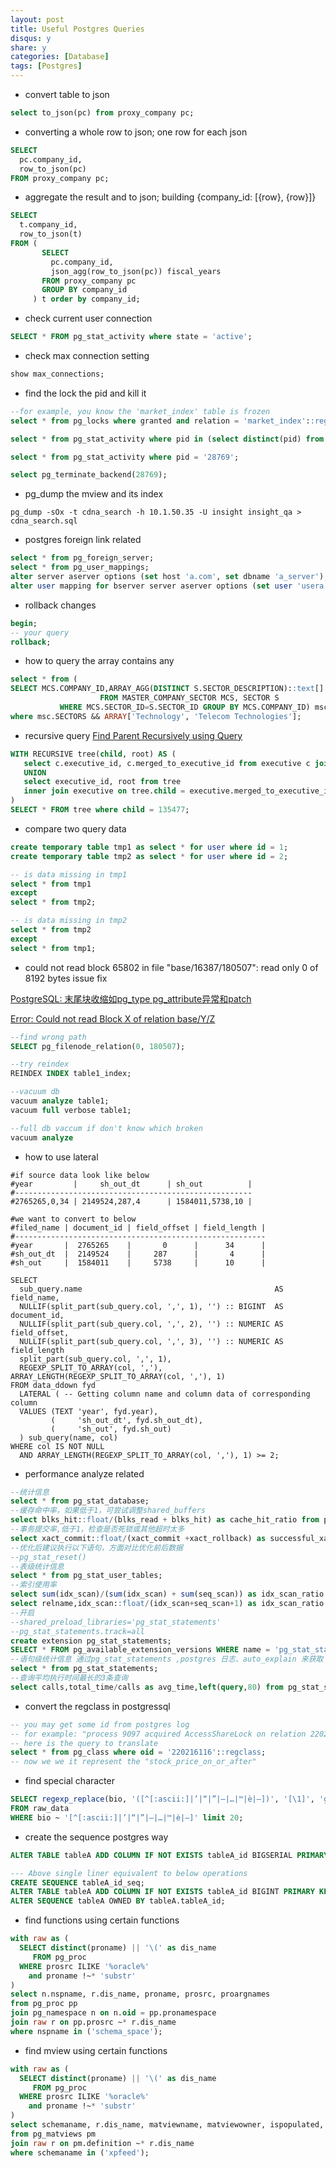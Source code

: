 ```yaml
---
layout: post
title: Useful Postgres Queries
disqus: y
share: y
categories: [Database]
tags: [Postgres]
---
```


* convert table to json

```sql
select to_json(pc) from proxy_company pc;
```

* converting a whole row to json; one row for each json

```sql
SELECT
  pc.company_id,
  row_to_json(pc)
FROM proxy_company pc;
```

* aggregate the result and to json; building {company_id: [{row}, {row}]}

```sql
SELECT
  t.company_id,
  row_to_json(t)
FROM (
       SELECT
         pc.company_id,
         json_agg(row_to_json(pc)) fiscal_years
       FROM proxy_company pc
       GROUP BY company_id
     ) t order by company_id;
```

* check current user connection

```sql
SELECT * FROM pg_stat_activity where state = 'active';
```

* check max connection setting

```sql
show max_connections;
```

* find the lock the pid and kill it

```sql
--for example, you know the 'market_index' table is frozen
select * from pg_locks where granted and relation = 'market_index'::regclass;

select * from pg_stat_activity where pid in (select distinct(pid) from pg_locks);

select * from pg_stat_activity where pid = '28769';

select pg_terminate_backend(28769);
```

*  pg_dump the mview and its index

```shell
pg_dump -sOx -t cdna_search -h 10.1.50.35 -U insight insight_qa > cdna_search.sql
```

*  postgres foreign link related

```sql
select * from pg_foreign_server;
select * from pg_user_mappings;
alter server aserver options (set host 'a.com', set dbname 'a_server');
alter user mapping for bserver server aserver options (set user 'usera', set password 'xxx');
```

*  rollback changes

```sql
begin;
-- your query
rollback;
```

* how to query the array contains any

```sql
select * from (
SELECT MCS.COMPANY_ID,ARRAY_AGG(DISTINCT S.SECTOR_DESCRIPTION)::text[] SECTORS
                    FROM MASTER_COMPANY_SECTOR MCS, SECTOR S
           WHERE MCS.SECTOR_ID=S.SECTOR_ID GROUP BY MCS.COMPANY_ID) msc
where msc.SECTORS && ARRAY['Technology', 'Telecom Technologies'];
```

*  recursive query
[Find Parent Recursively using Query](https://stackoverflow.com/questions/3699395/find-parent-recursively-using-query)

```sql
WITH RECURSIVE tree(child, root) AS (
   select c.executive_id, c.merged_to_executive_id from executive c join executive p on c.merged_to_executive_id = p.executive_id WHERE p.merged_to_executive_id IS NULL
   UNION
   select executive_id, root from tree
   inner join executive on tree.child = executive.merged_to_executive_id
)
SELECT * FROM tree where child = 135477;
```

*  compare two query data

```sql
create temporary table tmp1 as select * for user where id = 1;
create temporary table tmp2 as select * for user where id = 2;

-- is data missing in tmp1
select * from tmp1
except
select * from tmp2;

-- is data missing in tmp2
select * from tmp2
except
select * from tmp1;
```

* could not read block 65802 in file "base/16387/180507": read only 0 of 8192 bytes issue fix

[PostgreSQL: 末尾块收缩如pg_type pg_attribute异常和patch](https://yq.aliyun.com/articles/72687)

[Error: Could not read Block X of relation base/Y/Z](https://dba.stackexchange.com/questions/44508/error-could-not-read-block-x-of-relation-base-y-z)

```sql
--find wrong path
SELECT pg_filenode_relation(0, 180507);

--try reindex
REINDEX INDEX table1_index;

--vacuum db
vacuum analyze table1;
vacuum full verbose table1;  

--full db vaccum if don't know which broken
vacuum analyze
```

* how to use lateral  

```
#if source data look like below
#year         |     sh_out_dt      | sh_out          |
#-----------------------------------------------------
#2765265,0,34 | 2149524,287,4      | 1584011,5738,10 |

#we want to convert to below
#filed_name | document_id | field_offset | field_length |
#--------------------------------------------------------
#year       |  2765265    |       0      |      34      |
#sh_out_dt  |  2149524    |     287      |       4      |
#sh_out     |  1584011    |     5738     |      10      |

SELECT
  sub_query.name                                           AS field_name,
  NULLIF(split_part(sub_query.col, ',', 1), '') :: BIGINT  AS document_id,
  NULLIF(split_part(sub_query.col, ',', 2), '') :: NUMERIC AS field_offset,
  NULLIF(split_part(sub_query.col, ',', 3), '') :: NUMERIC AS field_length
  split_part(sub_query.col, ',', 1),
  REGEXP_SPLIT_TO_ARRAY(col, ','),
ARRAY_LENGTH(REGEXP_SPLIT_TO_ARRAY(col, ','), 1)
FROM data_ddown fyd
  LATERAL ( -- Getting column name and column data of corresponding column
  VALUES (TEXT 'year', fyd.year),
         (     'sh_out_dt', fyd.sh_out_dt),
         (     'sh_out', fyd.sh_out)
  ) sub_query(name, col)
WHERE col IS NOT NULL
  AND ARRAY_LENGTH(REGEXP_SPLIT_TO_ARRAY(col, ','), 1) >= 2;
```

*  performance analyze related

```sql
--统计信息
select * from pg_stat_database;
--缓存命中率，如果低于1，可尝试调整shared_buffers
select blks_hit::float/(blks_read + blks_hit) as cache_hit_ratio from pg_stat_database where datname=current_database();
--事务提交率,低于1，检查是否死锁或其他超时太多
select xact_commit::float/(xact_commit +xact_rollback) as successful_xact_ratio from pg_stat_database where datname=current_database();
--优化后建议执行以下语句，方面对比优化前后数据
--pg_stat_reset()
--表级统计信息
select * from pg_stat_user_tables;
--索引使用率
select sum(idx_scan)/(sum(idx_scan) + sum(seq_scan)) as idx_scan_ratio from pg_stat_all_tables where schemaname='insight';
select relname,idx_scan::float/(idx_scan+seq_scan+1) as idx_scan_ratio from pg_stat_all_tables where schemaname='insight' order by idx_scan_ratio asc;
--开启
--shared_preload_libraries='pg_stat_statements'
--pg_stat_statements.track=all
create extension pg_stat_statements;
SELECT * FROM pg_available_extension_versions WHERE name = 'pg_stat_statements';
--语句级统计信息 通过pg_stat_statements ,postgres 日志、auto_explain 来获取
select * from pg_stat_statements;
--查询平均执行时间最长的3条查询
select calls,total_time/calls as avg_time,left(query,80) from pg_stat_statements order by 2 desc limit 3;
```

* convert the regclass in postgressql  
```sql
-- you may get some id from postgres log
-- for example: "process 9097 acquired AccessShareLock on relation 220216116 of database 16387 after 2741065.823 ms"
-- here is the query to translate
select * from pg_class where oid = '220216116'::regclass;
-- now we we it represent the "stock_price_on_or_after"
```

* find special character  
```sql
SELECT regexp_replace(bio, '([^[:ascii:]|’|“|”|–|…|™|è|—])', '[\1]', 'g') AS t_marked
FROM raw_data
WHERE bio ~ '[^[:ascii:]|’|“|”|–|…|™|è|—]' limit 20;
```

* create the sequence postgres way
```sql
ALTER TABLE tableA ADD COLUMN IF NOT EXISTS tableA_id BIGSERIAL PRIMARY KEY;

--- Above single liner equivalent to below operations
CREATE SEQUENCE tableA_id_seq;
ALTER TABLE tableA ADD COLUMN IF NOT EXISTS tableA_id BIGINT PRIMARY KEY DEFAULT nextval('tableA_id_seq') NOT NULL;
ALTER SEQUENCE tableA OWNED BY tableA.tableA_id;
```

* find functions using certain functions
```sql
with raw as (
  SELECT distinct(proname) || '\(' as dis_name
     FROM pg_proc
  WHERE prosrc ILIKE '%oracle%'
    and proname !~* 'substr'
)
select n.nspname, r.dis_name, proname, prosrc, proargnames
from pg_proc pp
join pg_namespace n on n.oid = pp.pronamespace
join raw r on pp.prosrc ~* r.dis_name
where nspname in ('schema_space');
```

* find mview using certain functions
```sql
with raw as (
  SELECT distinct(proname) || '\(' as dis_name
     FROM pg_proc
  WHERE prosrc ILIKE '%oracle%'
    and proname !~* 'substr'
)
select schemaname, r.dis_name, matviewname, matviewowner, ispopulated, definition
from pg_matviews pm
join raw r on pm.definition ~* r.dis_name
where schemaname in ('xpfeed');
```